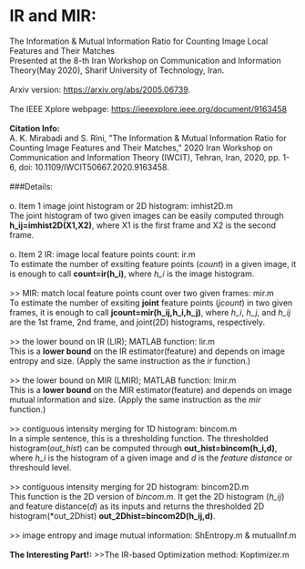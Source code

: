 # IR and MIR:
The Information &amp; Mutual Information Ratio for Counting Image Local Features and Their Matches
\
Presented at the 8-th Iran Workshop on Communication and Information Theory(May 2020), Sharif University of Technology, Iran.
\
\
Arxiv version: https://arxiv.org/abs/2005.06739.
\
\
The IEEE Xplore webpage: https://ieeexplore.ieee.org/document/9163458
\
\
**Citation Info:**
\
A. K. Mirabadi and S. Rini, "The Information & Mutual Information Ratio for Counting Image Features and Their Matches," 2020 Iran Workshop on Communication and Information Theory (IWCIT), Tehran, Iran, 2020, pp. 1-6, doi: 10.1109/IWCIT50667.2020.9163458.
\
\
###Details:
\
\
o. Item 1 image joint histogram or 2D histogram: imhist2D.m
    \
    <h8>The joint histogram of two given images can be easily computed through **h_ij=imhist2D(X1,X2)**, where X1 is the first frame and X2 is the second frame.
\
\
o. Item 2 IR: image local feature points count: ir.m
    \
    To estimate the number of exsiting feature points (*count*) in a given image, it is enough to call **count=ir(h_i)**, where *h_i* is the image histogram.
\
\
\>> MIR: match local feature points count over two given frames: mir.m
    \
    To estimate the number of exsiting **joint** feature points (*jcount*) in two given frames, it is enough to call **jcount=mir(h_ij,h_i,h_j)**, where *h_i*, *h_j*, and *h_ij*     are the 1st frame, 2nd frame, and joint(2D) histograms, respectively.
\
\
\>> the lower bound on IR (LIR); MATLAB function: lir.m
\
    This is a **lower bound** on the IR estimator(feature) and depends on image entropy and size. (Apply the same instruction as the *ir* function.)
\
\
\>> the lower bound on MIR (LMIR); MATLAB function: lmir.m
\
    This is a **lower bound** on the MIR estimator(feature) and depends on image mutual information and size. (Apply the same instruction as the *mir* function.)
\
\
\>> contiguous intensity merging for 1D histogram: bincom.m
\
    In a simple sentence, this is a thresholding function. The thresholded histogram(*out_hist*) can be computed through **out_hist=bincom(h_i,d)**, where *h_i* is the             histogram of a given image and *d* is the *feature distance* or threshould level.
\
\
\>> contiguous intensity merging for 2D histogram: bincom2D.m
\
    This function is the 2D version of *bincom.m*. It get the 2D histogram (*h_ij*) and feature distance(*d*) as its inputs and returns the thresholded 2D histogram(*out_2Dhist)     **out_2Dhist=bincom2D(h_ij,d)**.
\
\
\>> image entropy and image mutual information: ShEntropy.m & mutualInf.m
\
\
**The Interesting Part!:**
\>>The IR-based Optimization method: Koptimizer.m
